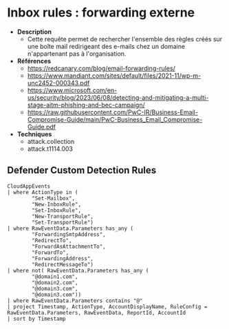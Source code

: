 # Inbox rules : forwarding externe

- **Description**
    - Cette requête permet de rechercher l'ensemble des règles créés sur une boîte mail redirigeant des e-mails chez un domaine n'appartenant pas à l'organisation.
- **Références** 
    - https://redcanary.com/blog/email-forwarding-rules/
    - https://www.mandiant.com/sites/default/files/2021-11/wp-m-unc2452-000343.pdf
    - https://www.microsoft.com/en-us/security/blog/2023/06/08/detecting-and-mitigating-a-multi-stage-aitm-phishing-and-bec-campaign/
    - https://raw.githubusercontent.com/PwC-IR/Business-Email-Compromise-Guide/main/PwC-Business_Email_Compromise-Guide.pdf
- **Techniques** 
    -  attack.collection
    -  attack.t1114.003


## Defender Custom Detection Rules
```KQL
CloudAppEvents
| where ActionType in (
        "Set-Mailbox", 
        "New-InboxRule", 
        "Set-InboxRule", 
        "New-TransportRule", 
        "Set-TransportRule") 
| where RawEventData.Parameters has_any (
        "ForwardingSmtpAddress", 
        "RedirectTo", 
        "ForwardAsAttachmentTo", 
        "ForwardTo",
        "ForwardingAddress",
        "RedirectMessageTo")
| where not( RawEventData.Parameters has_any (
        "@domain1.com", 
        "@domain2.com",
        "@domain3.com",
        "@domain3.com"))
| where RawEventData.Parameters contains "@"
| project Timestamp, ActionType, AccountDisplayName, RuleConfig = RawEventData.Parameters, RawEventData, ReportId, AccountId
| sort by Timestamp
```
